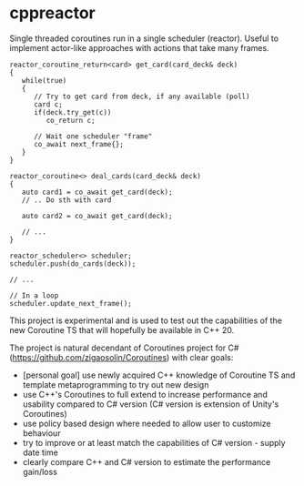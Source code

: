 # cppreactor
Single threaded coroutines run in a single scheduler (reactor). Useful to implement actor-like approaches with actions that take many frames.

```
reactor_coroutine_return<card> get_card(card_deck& deck)
{
   while(true)
   {
      // Try to get card from deck, if any available (poll)
      card c;
      if(deck.try_get(c))
         co_return c;

      // Wait one scheduler "frame"
      co_await next_frame{};
   }
}

reactor_coroutine<> deal_cards(card_deck& deck)
{
   auto card1 = co_await get_card(deck);
   // .. Do sth with card

   auto card2 = co_await get_card(deck);

   // ...
}

reactor_scheduler<> scheduler;
scheduler.push(do_cards(deck));

// ...

// In a loop
scheduler.update_next_frame();

```

This project is experimental and is used to test out the capabilities of the new Coroutine TS that will hopefully be available in C++ 20. 

The project is natural decendant of Coroutines project for C# (https://github.com/zigaosolin/Coroutines) with clear goals:
- [personal goal] use newly acquired C++ knowledge of Coroutine TS and template metaprogramming to try out new design
- use C++'s Coroutines to full extend to increase performance and usability compared to C# version (C# version is extension of Unity's Coroutines)
- use policy based design where needed to allow user to customize behaviour
- try to improve or at least match the capabilities of C# version - supply date time
- clearly compare C++ and C# version to estimate the performance gain/loss


